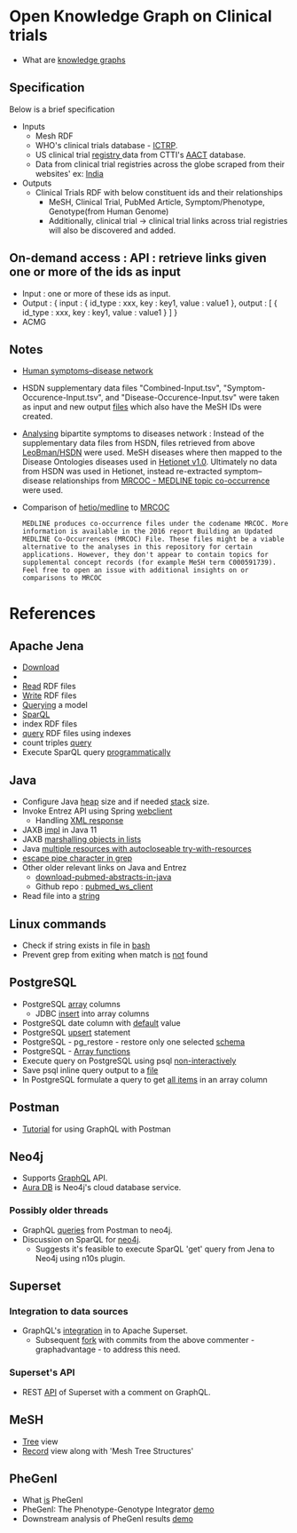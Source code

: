 # Open Knowledge Graph on Clinical trials

- What are [knowledge graphs](https://arxiv.org/pdf/2003.02320.pdf)

## Specification

Below is a brief specification

- Inputs
  - Mesh RDF
  - WHO's clinical trials database - [ICTRP](https://www.who.int/clinical-trials-registry-platform).
  - US clinical trial [registry ](https://clinicaltrials.gov)data from CTTI's [AACT](https://aact.ctti-clinicaltrials.org/download) database.
  - Data from clinical trial registries across the globe scraped from their websites' ex: [India](http://ctri.nic.in/Clinicaltrials/login.php)
- Outputs
  - Clinical Trials RDF with below constituent ids and their relationships
    - MeSH, Clinical Trial, PubMed Article, Symptom/Phenotype, Genotype(from Human Genome)
    - Additionally, clinical trial -> clinical trial links across trial registries will also be discovered and added.
  
## On-demand access : API : retrieve links given one or more of the ids as input

- Input :  one or more of these ids as input.   
- Output : { input : { id_type : xxx, key : key1, value : value1 }, output : \[ { id_type : xxx, key : key1, value : value1 } \] }
- ACMG

## Notes

- [Human symptoms–disease network](https://www.nature.com/articles/ncomms5212#MOESM1042)
- HSDN supplementary data files "Combined-Input.tsv", "Symptom-Occurence-Input.tsv", and "Disease-Occurence-Input.tsv" were taken as input and new output  [files](https://github.com/LeoBman/HSDN) which also have the MeSH IDs were created.
- [Analysing](https://github.com/dhimmel/hsdn) bipartite symptoms to diseases network : Instead of the supplementary data files from HSDN, files retrieved from above [LeoBman/HSDN](https://github.com/LeoBman/HSDN) were used. MeSH diseases where then mapped to the Disease Ontologies diseases used in [Hetionet v1.0](https://github.com/hetio/hetionet). Ultimately no data from HSDN was used in Hetionet, instead re-extracted symptom–disease relationships from [MRCOC - MEDLINE topic co-occurrence](https://lhncbc.nlm.nih.gov/ii/information/MRCOC.html) were used.
- Comparison of [hetio/medline](https://github.com/hetio/medline) to [MRCOC](https://lhncbc.nlm.nih.gov/ii/information/MRCOC.html)

  `MEDLINE produces co-occurrence files under the codename MRCOC. More information is available in the 2016 report Building an Updated MEDLINE Co-Occurrences (MRCOC) File. These files might be a viable alternative to the analyses in this repository for certain applications. However, they don't appear to contain topics for supplemental concept records (for example MeSH term C000591739). Feel free to open an issue with additional insights on or comparisons to MRCOC`

# References

## Apache Jena
- [Download](https://jena.apache.org/download/index.cgi)
- 
- [Read](https://jena.apache.org/documentation/io/rdf-input.html) RDF files
- [Write](https://jena.apache.org/documentation/io/rdf-output.html) RDF files
- [Querying](https://jena.apache.org/tutorials/rdf_api.html#ch-Querying-a-Model) a model
- [SparQL](https://jena.apache.org/tutorials/sparql_query1.html)
- index RDF files
- [query](https://towardsdatascience.com/extract-and-query-knowledge-graphs-using-apache-jena-sparql-engine-5c66648797a4) RDF files using indexes
- count triples [query](https://stackoverflow.com/a/51289880/294552)
- Execute SparQL query [programmatically](https://github.com/apache/jena/blob/main/jena-examples/src/main/java/arq/examples/ExProg1.java)

## Java
- Configure Java [heap](https://stackoverflow.com/a/47388044/294552) size and if needed [stack](https://stackoverflow.com/a/44253141/294552) size.
- Invoke Entrez API using Spring [webclient](https://www.baeldung.com/spring-webclient-resttemplate)
  - Handling [XML response](https://stackoverflow.com/questions/68209076/spring-resttemplate-works-for-string-but-not-for-my-class)
- JAXB [impl](https://stackoverflow.com/a/61283181/294552) in Java 11
- JAXB [marshalling objects in lists](https://stackoverflow.com/a/3683678/294552)
- Java [multiple resources with autocloseable try-with-resources](https://stackoverflow.com/a/30553153/294552)
- [escape pipe character in grep](https://stackoverflow.com/a/23772497/294552)
- Other older relevant links on Java and Entrez
  - [download-pubmed-abstracts-in-java](https://stackoverflow.com/questions/5410151/download-pubmed-abstracts-in-java)
  - Github repo : [pubmed_ws_client](https://github.com/renaud/pubmed_ws_client)
- Read file into a [string](https://howtodoinjava.com/java/io/java-read-file-to-string-examples/)

## Linux commands
- Check if string exists in file in [bash](https://stackoverflow.com/a/4749368/294552)
- Prevent grep from exiting when match is [not](https://unix.stackexchange.com/a/330662/47615) found

## PostgreSQL
- PostgreSQL [array](https://www.postgresql.org/docs/9.1/arrays.html) columns
  - JDBC [insert](https://tonaconsulting.wordpress.com/2013/05/28/postgres-and-multi-dimensions-arrays-in-jdbc/) into array columns
- PostgreSQL date column with [default](https://stackoverflow.com/a/910937/294552) value
- PostgreSQL [upsert](https://www.postgresqltutorial.com/postgresql-upsert/) statement
- PostgreSQL - pg_restore - restore only one selected [schema](https://stackoverflow.com/a/970491/294552)
- PostgreSQL - [Array functions](https://www.postgresql.org/docs/8.4/functions-array.html)
- Execute query on PostgreSQL using psql [non-interactively](https://stackoverflow.com/a/6405296/294552)
- Save psql inline query output to a [file](https://stackoverflow.com/a/11870348/294552)
- In PostgreSQL formulate a query to get [all items](https://stackoverflow.com/a/34592639/294552) in an array column

## Postman
- [Tutorial](https://learning.postman.com/docs/sending-requests/supported-api-frameworks/graphql/) for using GraphQL with Postman

## Neo4j
- Supports [GraphQL](https://neo4j.com/developer/graphql/) API.
- [Aura DB](https://neo4j.com/cloud/aura) is Neo4j's cloud database service. 

### Possibly older threads
- GraphQL [queries](https://community.neo4j.com/t/grandstack-starter-using-postman-api-to-get-data-from-graphql/999/2) from Postman to neo4j.
- Discussion on SparQL for [neo4j](https://community.neo4j.com/t/sparql-for-neo4j/19583/5). 
  - Suggests it's feasible to execute SparQL 'get' query from Jena to Neo4j using n10s plugin. 
  
## Superset

### Integration to data sources
- GraphQL's [integration](https://github.com/apache/superset/issues/5389#issuecomment-510284311) in to Apache Superset.
  - Subsequent [fork](https://github.com/graphadvantage/incubator-superset-gql-neo4j) with commits from the above commenter - graphadvantage - to address this need.

### Superset's API
- REST [API](https://preset.io/blog/2020-10-01-superset-api/) of Superset with a comment on GraphQL.

## MeSH
- [Tree](https://meshb.nlm.nih.gov/treeView) view
- [Record](https://meshb.nlm.nih.gov/record/ui?ui=D019588) view along with 'Mesh Tree Structures'

## PheGenI
- What [is](https://www.genome.gov/27543987/2011-news-feature-new-web-portal-expands-view-of-genetic-association-data-for-researchers) PheGenI
- PheGenI: The Phenotype-Genotype Integrator [demo](https://www.youtube.com/watch?v=v_yEy--HcKc)
- Downstream analysis of PheGenI results [demo](https://www.youtube.com/watch?v=Tf9aNkKDF3o)

